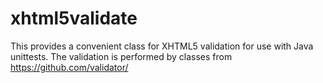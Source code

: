 xhtml5validate
==============

This provides a convenient class for XHTML5 validation for use with Java unittests. The validation is performed by classes from https://github.com/validator/
